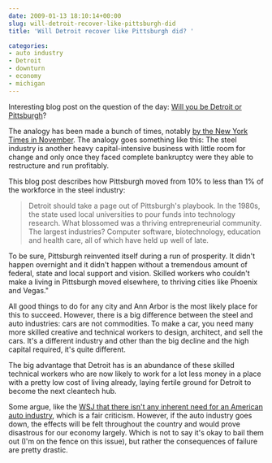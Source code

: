 ```yaml
---
date: 2009-01-13 18:10:14+00:00
slug: will-detroit-recover-like-pittsburgh-did
title: 'Will Detroit recover like Pittsburgh did? '

categories:
- auto industry
- Detroit
- downturn
- economy
- michigan
---
```


Interesting blog post on the question of the day: [Will you be Detroit or
Pittsburgh](http://www.lazerow.com/2009/01/will-you-be-pittsburgh-or-will-you-be-detroit.html)? 

The analogy has been made a bunch of times, notably [by the New York Times in
November](http://www.nytimes.com/2008/11/23/weekinreview/23streitfeld.html).
The analogy goes something like this: The steel industry is another heavy
capital-intensive business with little room for change and only once they faced
complete bankruptcy were they able to restructure and run profitably. 

This blog post describes how Pittsburgh moved from 10% to less than 1% of the
workforce in the steel industry:

> Detroit should take a page out of Pittsburgh's playbook. In the 1980s, the
> state used local universities to pour funds into technology research. What
> blossomed was a thriving entrepreneurial community. The largest industries?
> Computer software, biotechnology, education and health care, all of which
> have held up well of late.

To be sure, Pittsburgh reinvented itself during a run of prosperity. It didn't
happen overnight and it didn't happen without a tremendous amount of federal,
state and local support and vision. Skilled workers who couldn't make a living
in Pittsburgh moved elsewhere, to thriving cities like Phoenix and Vegas."

All good things to do for any city and Ann Arbor is the most likely place for
this to succeed. However, there is a big difference between the steel and auto
industries: cars are not commodities. To make a car, you need many more skilled
creative and technical workers to design, architect, and sell the cars. It's a
different industry and other than the big decline and the high capital
required, it's quite different. 

The big advantage that Detroit has is an abundance of these skilled technical
workers who are now likely to work for a lot less money in a place with a
pretty low cost of living already, laying fertile ground for Detroit to become
the next cleantech hub. 

Some argue, like the [WSJ that there isn't any inherent need for an American
auto industry](http://online.wsj.com/article/SB122809320261867867.html), which
is a fair criticism. However, if the auto industry goes down, the effects will
be felt throughout the country and would prove disastrous for our economy
largely. Which is not to say it's okay to bail them out (I'm on the fence on
this issue), but rather the consequences of failure are pretty drastic.
